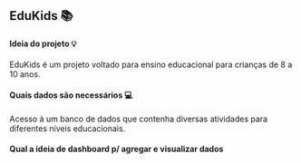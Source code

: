 ## EduKids :books:

#### Ideia do projeto :bulb:
EduKids é um projeto voltado para ensino educacional para crianças de 8 a 10 anos.

#### Quais dados são necessários :computer:
Acesso à um banco de dados que contenha diversas atividades para diferentes níveis educacionais.

#### Qual a ideia de dashboard p/ agregar e visualizar dados
